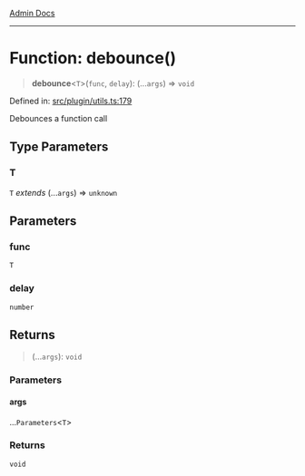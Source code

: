 [Admin Docs](/)

***

# Function: debounce()

> **debounce**\<`T`\>(`func`, `delay`): (...`args`) => `void`

Defined in: [src/plugin/utils.ts:179](https://github.com/Sourya07/talawa-api/blob/61a1911602b2f0aac7635e08ae2918f4f768e8ff/src/plugin/utils.ts#L179)

Debounces a function call

## Type Parameters

### T

`T` *extends* (...`args`) => `unknown`

## Parameters

### func

`T`

### delay

`number`

## Returns

> (...`args`): `void`

### Parameters

#### args

...`Parameters`\<`T`\>

### Returns

`void`
